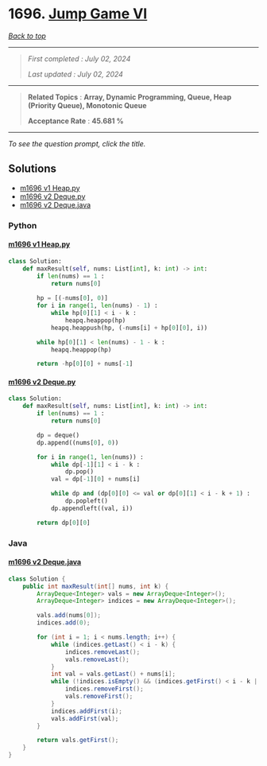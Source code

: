 # 1696. [Jump Game VI](<https://leetcode.com/problems/jump-game-vi>)

*[Back to top](<../README.md>)*

------

> *First completed : July 02, 2024*
>
> *Last updated : July 02, 2024*


------

> **Related Topics** : **Array, Dynamic Programming, Queue, Heap (Priority Queue), Monotonic Queue**
>
> **Acceptance Rate** : **45.681 %**


------

*To see the question prompt, click the title.*

## Solutions

- [m1696 v1 Heap.py](<../my-submissions/m1696 v1 Heap.py>)
- [m1696 v2 Deque.py](<../my-submissions/m1696 v2 Deque.py>)
- [m1696 v2 Deque.java](<../my-submissions/m1696 v2 Deque.java>)
### Python
#### [m1696 v1 Heap.py](<../my-submissions/m1696 v1 Heap.py>)
```Python
class Solution:
    def maxResult(self, nums: List[int], k: int) -> int:
        if len(nums) == 1 :
            return nums[0]
            
        hp = [(-nums[0], 0)]
        for i in range(1, len(nums) - 1) :
            while hp[0][1] < i - k :
                heapq.heappop(hp)
            heapq.heappush(hp, (-nums[i] + hp[0][0], i))

        while hp[0][1] < len(nums) - 1 - k :
            heapq.heappop(hp)

        return -hp[0][0] + nums[-1]
```

#### [m1696 v2 Deque.py](<../my-submissions/m1696 v2 Deque.py>)
```Python
class Solution:
    def maxResult(self, nums: List[int], k: int) -> int:
        if len(nums) == 1 :
            return nums[0]

        dp = deque()
        dp.append((nums[0], 0))

        for i in range(1, len(nums)) :
            while dp[-1][1] < i - k :
                dp.pop()
            val = dp[-1][0] + nums[i]

            while dp and (dp[0][0] <= val or dp[0][1] < i - k + 1) :
                dp.popleft()
            dp.appendleft((val, i))

        return dp[0][0]
```

### Java
#### [m1696 v2 Deque.java](<../my-submissions/m1696 v2 Deque.java>)
```Java
class Solution {
    public int maxResult(int[] nums, int k) {
        ArrayDeque<Integer> vals = new ArrayDeque<Integer>();
        ArrayDeque<Integer> indices = new ArrayDeque<Integer>();

        vals.add(nums[0]);
        indices.add(0);

        for (int i = 1; i < nums.length; i++) {
            while (indices.getLast() < i - k) {
                indices.removeLast();
                vals.removeLast();
            }
            int val = vals.getLast() + nums[i];
            while (!indices.isEmpty() && (indices.getFirst() < i - k || vals.getFirst() < val)) {
                indices.removeFirst();
                vals.removeFirst();
            }
            indices.addFirst(i);
            vals.addFirst(val);
        }

        return vals.getFirst();
    }
}
```

